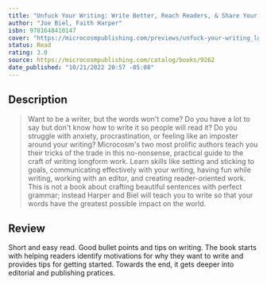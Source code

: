 ```yaml
---
title: "Unfuck Your Writing: Write Better, Reach Readers, & Share Your Inner World"
author: "Joe Biel, Faith Harper"
isbn: 9781648410147
cover: "https://microcosmpublishing.com/previews/unfuck-your-writing_lg.jpg"
status: Read
rating: 3.0
source: https://microcosmpublishing.com/catalog/books/9262
date_published: "10/21/2022 20:57 -05:00"
---
```


## Description

> Want to be a writer, but the words won't come? Do you have a lot to say but don't know how to write it so people will read it? Do you struggle with anxiety, procrastination, or feeling like an imposter around your writing? Microcosm's two most prolific authors teach you their tricks of the trade in this no-nonsense, practical guide to the craft of writing longform work. Learn skills like setting and sticking to goals, communicating effectively with your writing, having fun while writing, working with an editor, and creating reader-oriented work. This is not a book about crafting beautiful sentences with perfect grammar; instead Harper and Biel will teach you to write so that your words have the greatest possible impact on the world.

## Review

Short and easy read. Good bullet points and tips on writing. The book starts with helping readers identify motivations for why they want to write and provides tips for getting started. Towards the end, it gets deeper into editorial and publishing pratices. 
